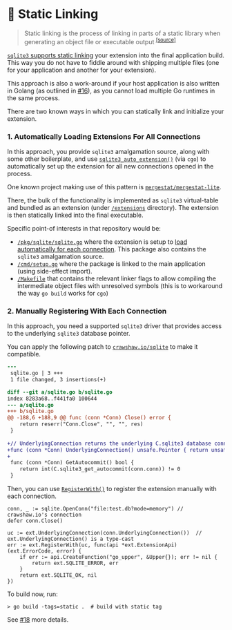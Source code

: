 # 🔗 Static Linking

> Static linking is the process of linking in parts of a static library when generating
> an object file or executable output <sup>[[source]](https://wiki.linuxquestions.org/wiki/Static_linking)</sup>

[`sqlite3` supports static linking](https://www.sqlite.org/loadext.html#statically_linking_a_run_time_loadable_extension)
your extension into the final application build. This way you do not have to fiddle around
with shipping multiple files (one for your application and another for your extension).

This approach is also a work-around if your host application is also written in Golang
(as outlined in [#16](https://github.com/riyaz-ali/sqlite/issues/16)), as you cannot load multiple Go runtimes in the same process.

There are two known ways in which you can statically link and initialize your extension.

### 1. Automatically Loading Extensions For All Connections

In this approach, you provide `sqlite3` amalgamation source, along with some other
boilerplate, and use [`sqlite3_auto_extension()`](https://www.sqlite.org/c3ref/auto_extension.html)
(via `cgo`) to automatically set up the extension for all new connections opened in the process.

One known project making use of this pattern is [`mergestat/mergestat-lite`](https://github.com/mergestat/mergestat-lite).

There, the bulk of the functionality is implemented as `sqlite3` virtual-table and bundled as
an extension (under [`/extensions`](/mergestat/mergestat-lite/tree/main/extensions) directory).
The extension is then statically linked into the final executable.

Specific point-of interests in that repository would be:

- [`/pkg/sqlite/sqlite.go`](https://github.com/mergestat/mergestat-lite/blob/main/pkg/sqlite/sqlite.go) where the extension is setup to [load automatically for each connection](https://www.sqlite.org/c3ref/auto_extension.html). This package also contains the `sqlite3` amalgamation source.
- [`/cmd/setup.go`](https://github.com/mergestat/mergestat-lite/blob/main/cmd/setup.go#L10-L14) where the package is linked to the main application (using side-effect import).
- [`/Makefile`](https://github.com/mergestat/mergestat-lite/blob/main/Makefile#L6-L12) that contains the relevant linker flags to allow compiling the intermediate object files with unresolved symbols (this is to workaround the way `go build` works for `cgo`)

### 2. Manually Registering With Each Connection

In this approach, you need a supported `sqlite3` driver that provides access to the underlying `sqlite3` database pointer.

You can apply the following patch to [`crawshaw.io/sqlite`](https://github.com/crawshaw/sqlite) to make it compatible.

```patch
---
 sqlite.go | 3 +++
 1 file changed, 3 insertions(+)

diff --git a/sqlite.go b/sqlite.go
index 8283a68..f441fa0 100644
--- a/sqlite.go
+++ b/sqlite.go
@@ -188,6 +188,9 @@ func (conn *Conn) Close() error {
 	return reserr("Conn.Close", "", "", res)
 }
 
+// UnderlyingConnection returns the underlying C.sqlite3 database connection object.
+func (conn *Conn) UnderlyingConnection() unsafe.Pointer { return unsafe.Pointer(conn.conn) }
+
 func (conn *Conn) GetAutocommit() bool {
 	return int(C.sqlite3_get_autocommit(conn.conn)) != 0
 }
```

Then, you can use [`RegisterWith()`](https://pkg.go.dev/go.riyazali.net/sqlite#RegisterWith) to register the extension
manually with each connection.

```golang
conn, _ := sqlite.OpenConn("file:test.db?mode=memory") // crawshaw.io's connection
defer conn.Close()

uc := ext.UnderlyingConnection(conn.UnderlyingConnection())  // ext.UnderlyingConnection() is a type-cast
err := ext.RegisterWith(uc, func(api *ext.ExtensionApi) (ext.ErrorCode, error) {
	if err := api.CreateFunction("go_upper", &Upper{}); err != nil {
		return ext.SQLITE_ERROR, err
	}
	return ext.SQLITE_OK, nil
})
```

To build now, run:

```shell
> go build -tags=static .  # build with static tag
```

See [#18](https://github.com/riyaz-ali/sqlite/issues/18) more details.